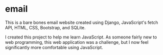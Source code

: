 # email
This is a bare bones email website created using Django, JavaScript's fetch API, HTML, CSS, Bootstrap, and SQLite. 

I created this project to help me learn JavaScript. As someone fairly new to web programming, this web application was a challenge, but I now feel significantly more comfortable using JavaScript.
